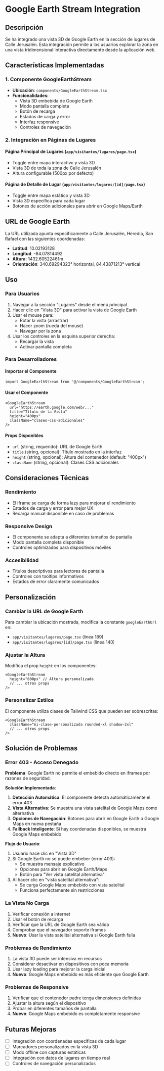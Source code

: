 # Google Earth Stream Integration

## Descripción

Se ha integrado una vista 3D de Google Earth en la sección de lugares de Calle Jerusalén. Esta integración permite a los usuarios explorar la zona en una vista tridimensional interactiva directamente desde la aplicación web.

## Características Implementadas

### 1. Componente GoogleEarthStream

- **Ubicación**: `components/GoogleEarthStream.tsx`
- **Funcionalidades**:
  - Vista 3D embebida de Google Earth
  - Modo pantalla completa
  - Botón de recarga
  - Estados de carga y error
  - Interfaz responsive
  - Controles de navegación

### 2. Integración en Páginas de Lugares

#### Página Principal de Lugares (`app/visitantes/lugares/page.tsx`)
- Toggle entre mapa interactivo y vista 3D
- Vista 3D de toda la zona de Calle Jerusalén
- Altura configurable (500px por defecto)

#### Página de Detalle de Lugar (`app/visitantes/lugares/[id]/page.tsx`)
- Toggle entre mapa estático y vista 3D
- Vista 3D específica para cada lugar
- Botones de acción adicionales para abrir en Google Maps/Earth

## URL de Google Earth

La URL utilizada apunta específicamente a Calle Jerusalén, Heredia, San Rafael con las siguientes coordenadas:
- **Latitud**: 10.02193128
- **Longitud**: -84.07814492
- **Altura**: 1432.60522461m
- **Orientación**: 340.69294323° horizontal, 84.43871213° vertical

## Uso

### Para Usuarios
1. Navegar a la sección "Lugares" desde el menú principal
2. Hacer clic en "Vista 3D" para activar la vista de Google Earth
3. Usar el mouse para:
   - Rotar la vista (arrastrar)
   - Hacer zoom (rueda del mouse)
   - Navegar por la zona
4. Usar los controles en la esquina superior derecha:
   - Recargar la vista
   - Activar pantalla completa

### Para Desarrolladores

#### Importar el Componente
```tsx
import GoogleEarthStream from '@/components/GoogleEarthStream';
```

#### Usar el Componente
```tsx
<GoogleEarthStream
  url="https://earth.google.com/web/..."
  title="Título de la Vista"
  height="400px"
  className="clases-css-adicionales"
/>
```

#### Props Disponibles
- `url` (string, requerido): URL de Google Earth
- `title` (string, opcional): Título mostrado en la interfaz
- `height` (string, opcional): Altura del contenedor (default: "400px")
- `className` (string, opcional): Clases CSS adicionales

## Consideraciones Técnicas

### Rendimiento
- El iframe se carga de forma lazy para mejorar el rendimiento
- Estados de carga y error para mejor UX
- Recarga manual disponible en caso de problemas

### Responsive Design
- El componente se adapta a diferentes tamaños de pantalla
- Modo pantalla completa disponible
- Controles optimizados para dispositivos móviles

### Accesibilidad
- Títulos descriptivos para lectores de pantalla
- Controles con tooltips informativos
- Estados de error claramente comunicados

## Personalización

### Cambiar la URL de Google Earth
Para cambiar la ubicación mostrada, modifica la constante `googleEarthUrl` en:
- `app/visitantes/lugares/page.tsx` (línea 189)
- `app/visitantes/lugares/[id]/page.tsx` (línea 140)

### Ajustar la Altura
Modifica el prop `height` en los componentes:
```tsx
<GoogleEarthStream
  height="600px" // Altura personalizada
  // ... otros props
/>
```

### Personalizar Estilos
El componente utiliza clases de Tailwind CSS que pueden ser sobrescritas:
```tsx
<GoogleEarthStream
  className="mi-clase-personalizada rounded-xl shadow-2xl"
  // ... otros props
/>
```

## Solución de Problemas

### Error 403 - Acceso Denegado
**Problema**: Google Earth no permite el embebido directo en iframes por razones de seguridad.

**Solución Implementada**:
1. **Detección Automática**: El componente detecta automáticamente el error 403
2. **Vista Alternativa**: Se muestra una vista satelital de Google Maps como alternativa
3. **Opciones de Navegación**: Botones para abrir en Google Earth o Google Maps en nueva pestaña
4. **Fallback Inteligente**: Si hay coordenadas disponibles, se muestra Google Maps embebido

**Flujo de Usuario**:
1. Usuario hace clic en "Vista 3D"
2. Si Google Earth no se puede embeber (error 403):
   - Se muestra mensaje explicativo
   - Opciones para abrir en Google Earth/Maps
   - Botón para "Ver vista satelital alternativa"
3. Al hacer clic en "vista satelital alternativa":
   - Se carga Google Maps embebido con vista satelital
   - Funciona perfectamente sin restricciones

### La Vista No Carga
1. Verificar conexión a internet
2. Usar el botón de recarga
3. Verificar que la URL de Google Earth sea válida
4. Comprobar que el navegador soporte iframes
5. **Nuevo**: Usar la vista satelital alternativa si Google Earth falla

### Problemas de Rendimiento
1. La vista 3D puede ser intensiva en recursos
2. Considerar desactivar en dispositivos con poca memoria
3. Usar lazy loading para mejorar la carga inicial
4. **Nuevo**: Google Maps embebido es más eficiente que Google Earth

### Problemas de Responsive
1. Verificar que el contenedor padre tenga dimensiones definidas
2. Ajustar la altura según el dispositivo
3. Probar en diferentes tamaños de pantalla
4. **Nuevo**: Google Maps embebido es completamente responsive

## Futuras Mejoras

- [ ] Integración con coordenadas específicas de cada lugar
- [ ] Marcadores personalizados en la vista 3D
- [ ] Modo offline con capturas estáticas
- [ ] Integración con datos de lugares en tiempo real
- [ ] Controles de navegación personalizados
